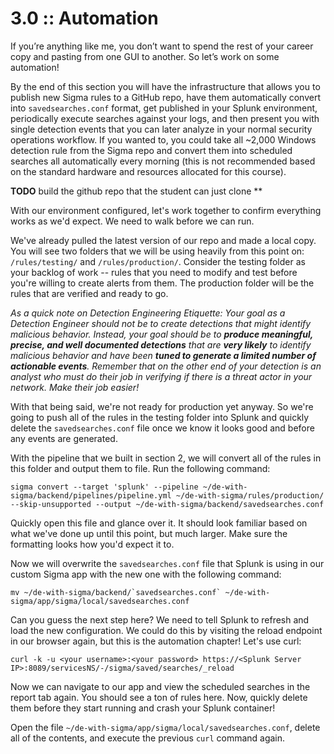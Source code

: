 # 3.0 :: Automation

If you’re anything like me, you don’t want to spend the rest of your career copy and pasting from one GUI to another. So let’s work on some automation!

By the end of this section you will have the infrastructure that allows you to publish new Sigma rules to a GitHub repo, have them automatically convert into `savedsearches.conf` format, get published in your Splunk environment, periodically execute searches against your logs, and then present you with single detection events that you can later analyze in your normal security operations workflow. If you wanted to, you could take all ~2,000 Windows detection rule from the Sigma repo and convert them into scheduled searches all automatically every morning (this is not recommended based on the standard hardware and resources allocated for this course).

**TODO** build the github repo that the student can just clone **

With our environment configured, let's work together to confirm everything works as we'd expect. We need to walk before we can run.

We've already pulled the latest version of our repo and made a local copy. You will see two folders that we will be using heavily from this point on: `/rules/testing/` and `/rules/production/`. Consider the testing folder as your backlog of work -- rules that you need to modify and test before you're willing to create alerts from them. The production folder will be the rules that are verified and ready to go.

*As a quick note on Detection Engineering Etiquette: Your goal as a Detection Engineer should not be to create detections that might identify malicious behavior. Instead, your goal should be to **produce meaningful, precise, and well documented detections** that are **very likely** to identify malicious behavior and have been **tuned to generate a limited number of actionable events**. Remember that on the other end of your detection is an analyst who must do their job in verifying if there is a threat actor in your network. Make their job easier!*

With that being said, we're not ready for production yet anyway. So we're going to push all of the rules in the testing folder into Splunk and quickly delete the `savedsearches.conf` file once we know it looks good and before any events are generated. 

With the pipeline that we built in section 2, we will convert all of the rules in this folder and output them to file. Run the following command:

```shell
sigma convert --target 'splunk' --pipeline ~/de-with-sigma/backend/pipelines/pipeline.yml ~/de-with-sigma/rules/production/ --skip-unsupported --output ~/de-with-sigma/backend/savedsearches.conf
```

Quickly open this file and glance over it. It should look familiar based on what we've done up until this point, but much larger. Make sure the formatting looks how you'd expect it to.

Now we will overwrite the `savedsearches.conf` file that Splunk is using in our custom Sigma app with the new one with the following command:

```shell
mv ~/de-with-sigma/backend/`savedsearches.conf` ~/de-with-sigma/app/sigma/local/savedsearches.conf
```

Can you guess the next step here? We need to tell Splunk to refresh and load the new configuration. We could do this by visiting the reload endpoint in our browser again, but this is the automation chapter! Let's use curl:

```shell
curl -k -u <your username>:<your password> https://<Splunk Server IP>:8089/servicesNS/-/sigma/saved/searches/_reload
```

Now we can navigate to our app and view the scheduled searches in the report tab again. You should see a ton of rules here. Now, quickly delete them before they start running and crash your Splunk container!

Open the file `~/de-with-sigma/app/sigma/local/savedsearches.conf`, delete all of the contents, and execute the previous `curl` command again.

